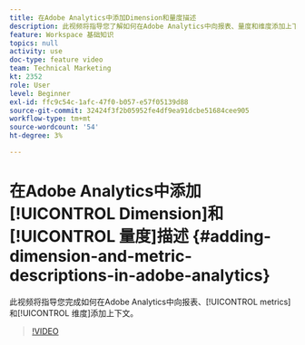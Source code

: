 ```yaml
---
title: 在Adobe Analytics中添加Dimension和量度描述
description: 此视频将指导您了解如何在Adobe Analytics中向报表、量度和维度添加上下文。
feature: Workspace 基础知识
topics: null
activity: use
doc-type: feature video
team: Technical Marketing
kt: 2352
role: User
level: Beginner
exl-id: ffc9c54c-1afc-47f0-b057-e57f05139d88
source-git-commit: 32424f3f2b05952fe4df9ea91dcbe51684cee905
workflow-type: tm+mt
source-wordcount: '54'
ht-degree: 3%

---
```


# 在Adobe Analytics中添加[!UICONTROL Dimension]和[!UICONTROL 量度]描述 {#adding-dimension-and-metric-descriptions-in-adobe-analytics}

此视频将指导您完成如何在Adobe Analytics中向报表、[!UICONTROL metrics]和[!UICONTROL 维度]添加上下文。

>[!VIDEO](https://video.tv.adobe.com/v/25453/?quality=12)
